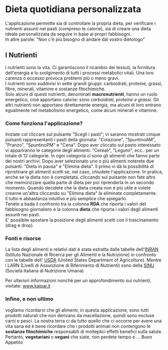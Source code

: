 # Dieta quotidiana personalizzata

L'applicazione permette sia di controllare la propria dieta, per verificare i nutrienti assunti nei pasti (compreso le calorie), sia di creare una dieta ideale personalizzata da seguire in base ai propri fabbisogni. <br>In altre parole: "Non c'è più bisogno di andare dal vostro dietologo"

<h2>I Nutrienti</h2>

I nutrienti sono la vita. Ci garantiscono il ricambio dei tessuti, la fornitura dell'energia e lo svolgimento di tutti i processi metabolici vitali. Una loro carenza o eccesso provoca problemi più o meno gravi.<br />
I nutrienti sono suddivisi in sette grandi gruppi: carboidrati, proteine, grassi, fibre, minerali, vitamine e sostanze fitochimiche. <br>
Solo alcuni di questi nutrienti, denominati <b>macronutrienti</b>, hanno un ruolo energetico, cioè apportano calorie: sono <em>carboidrati, proteine e grassi</em>. Gli altri nutrienti non apportano direttamente energia, ma alcuni di loro entrano egualmente nel metabolismo energetico, come alcuni minerali e vitamine.
<h3>Come funziona l'applicazione?</h3>
Iniziate col cliccare sul pulsante <q>Scegli i pasti</q>; vi saranno mostrati  cinque pulsanti rappresentanti i pasti della giornata: "Colazione", "SpuntinoAM", "Pranzo", "SpuntinoPM" e "Cena".  Dopo aver cliccato sul pasto interessato vi appariranno le categorie degli alimenti: "Cereali", "Legumi", ecc.. per un totale di 12 categorie. In ogni categoria ci sono gli alimenti che fanno parte dei nostri archivi.  
Dopo aver selezionato uno o più alimenti noterete due pulsanti: "Dieta in pausa" e "Elimina dieta". Il primo vi dà la possibilità di ripristinare gli alimenti scelti se, nel caso, chiudete l'applicazione. In pratica, anche se la dieta non è completata, cliccando sul pulsante non fate altro che memorizzare quella parte di dieta per poi riprenderla in un secondo momento.
Quando decidete che la dieta creata non è più utile e volete crearne un'altra cliccando su "Elimina dieta" la eliminate completamente. <br>
Il tutto è abbastanza intuitivo e più semplice che spiegarlo.  <br>
Tenete a bada il confronto tra la colonna <b>RDA</b> che riporta i valori del fabbisogno giornaliero e la colonna <b>dieta</b> che riporta i valori degli alimenti assunti nei pasti.  <br>
E' possibile spostare la posizione degli alimenti scelti con il trascinamento (drag e drop).

<h3>Fonti e risorse</h3>
La lista degli alimenti e relativi dati  è stata estratta dalle tabelle dell'<a href="http://nut.entecra.it/">INRAN</a> (Istituto Nazionale di Ricerca per gli Alimenti e la Nutrizione) in confronto con le tabelle dell' <a href="http://www.usda.gov">USDA</a> (United States Department of Agricolture).
Mentre i LARN  (Livelli di Assunzione di Riferimento di Nutrienti) sono della <a href="http://www.sinu.it/documenti/20121016_LARN_bologna_sintesi_prefinale.pdf">SINU</a> (Società Italiana di Nutrizione Umana)

Per ulteriori informazioni nonchè per un approfondimento sui nutrienti, visitate: www.kaipai.it

<h3>Infine, e non ultimo </h3>
vogliamo ricordarvi che gli alimenti, in questa applicazione, sono tutti prodotti naturali che non derivano da macellazione, quindi sono escluse carni e pesci. La nostra terra ci da tutto quello che ci occorre per avere una vita sana ed è bene ricordare che i prodotti animali non contengono le <b>sostanze fitochimiche</b> responsabili di molteplici effetti benefici sulla salute. <br>
Pertanto, <b>vegetariani</b> o <b>vegani</b> che siate, non perdete tempo e ... Buon Appetito
